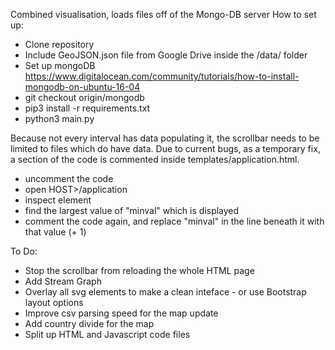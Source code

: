 Combined visualisation, loads files off of the Mongo-DB server
How to set up:

- Clone repository
- Include GeoJSON.json file from Google Drive inside the /data/ folder
- Set up mongoDB https://www.digitalocean.com/community/tutorials/how-to-install-mongodb-on-ubuntu-16-04
- git checkout origin/mongodb
- pip3 install -r requirements.txt
- python3 main.py

Because not every interval has data populating it, the scrollbar needs to be limited to files which do have data. Due to current bugs, as a temporary fix, a section of the code is commented inside templates/application.html.

- uncomment the code
- open HOST&gt;/application
- inspect element
- find the largest value of "minval" which is displayed
- comment the code again, and replace "minval" in the line beneath it with that value (+ 1)

To Do:

- Stop the scrollbar from reloading the whole HTML page
- Add Stream Graph
- Overlay all svg elements to make a clean inteface - or use Bootstrap layout options
- Improve csv parsing speed for the map update
- Add country divide for the map
- Split up HTML and Javascript code files
